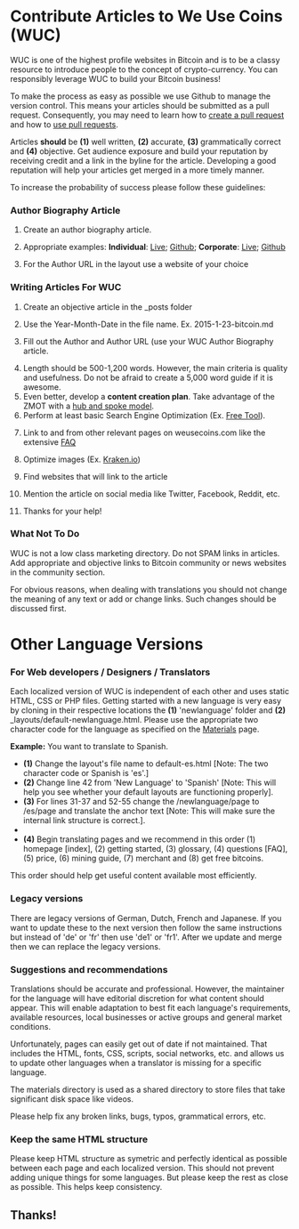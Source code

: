 # Contribute Articles to We Use Coins (WUC)

WUC is one of the highest profile websites in Bitcoin and is to be a classy resource to introduce people to the concept of crypto-currency. You can responsibly leverage WUC to build your Bitcoin business!<p>
To make the process as easy as possible we use Github to manage the version control. This means your articles should be submitted as a pull request. Consequently, you may need to learn how to [create a pull request](https://help.github.com/articles/creating-a-pull-request/) and how to [use pull requests](https://help.github.com/articles/using-pull-requests/).<p>
Articles <b>should</b> be <b>(1)</b> well written, <b>(2)</b> accurate, <b>(3)</b> grammatically correct and <b>(4)</b> objective. Get audience exposure and build your reputation by receiving credit and a link in the byline for the article. Developing a good reputation will help your articles get merged in a more timely manner.

To increase the probability of success please follow these guidelines:

### Author Biography Article<p>
1. Create an author biography article.<p>
2. Appropriate examples: <b>Individual</b>: <a href="http://www.weusecoins.com/trace-mayer-bitcoin-expert/">Live</a>; <a href="https://github.com/sunnankar/wuc-new/blob/gh-pages/_posts/2015-4-5-trace-mayer-bitcoin-expert.md">Github</a>; <b>Corporate</b>: <a href="">Live</a>; <a href="">Github</a> <p>
3. For the Author URL in the layout use a website of your choice<p>

### Writing Articles For WUC<p>
1. Create an objective article in the _posts folder<p>
2. Use the Year-Month-Date in the file name. Ex. 2015-1-23-bitcoin.md<p>
3. Fill out the Author and Author URL (use your WUC Author Biography article.<p>
4. Length should be 500-1,200 words. However, the main criteria is quality and usefulness. Do not be afraid to create a 5,000 word guide if it is awesome.
5. Even better, develop a <b>content creation plan</b>. Take advantage of the ZMOT with a <a href="http://www.verticalmeasures.com/content-strategy/build-your-content-marketing-around-a-hub-and-spoke-model/">hub and spoke model</a>.
6. Perform at least basic Search Engine Optimization (Ex. <a href="http://www.weusecoins.com/en/questions/">Free Tool</a>).<p>
7. Link to and from other relevant pages on weusecoins.com like the extensive <a href="http://www.kraken.io">FAQ</a><p>
8. Optimize images (Ex. <a href="http://www.kraken.io">Kraken.io</a>)<p>
9. Find websites that will link to the article<p>
10. Mention the article on social media like Twitter, Facebook, Reddit, etc.<p>
11. Thanks for your help!<p>

### What Not To Do

WUC is not a low class marketing directory. Do not SPAM links in articles. Add appropriate and objective links to Bitcoin community or news websites in the community section.<p>
For obvious reasons, when dealing with translations you should not change the meaning of any text or add or change links. Such changes should be discussed first.

# Other Language Versions

### For Web developers / Designers / Translators

Each localized version of WUC is independent of each other and uses static HTML, CSS or PHP files. Getting started with a new language is very easy by cloning in their respective locations the <b>(1)</b> 'newlanguage' folder and <b>(2)</b>  _layouts/default-newlanguage.html. Please use the appropriate two character code for the language as specified on the <a href="https://www.weusecoins.com/en/materials/">Materials</a> page.

<b>Example:</b> You want to translate to Spanish.<p>
<ul>
<li><b>(1)</b> Change the layout's file name to default-es.html [Note: The two character code or Spanish is 'es'.] <b></li>
<li>(2)</b> Change line 42 from 'New Language' to 'Spanish' [Note: This will help you see whether your default layouts are functioning properly].</li>
<li><b>(3)</b> For lines 31-37 and 52-55 change the /newlanguage/page to /es/page and translate the anchor text [Note: This will make sure the internal link structure is correct.].<li><li><b>(4)</b> Begin translating pages and we recommend in this order (1) homepage [index], (2) getting started, (3) glossary, (4) questions [FAQ], (5) price, (6) mining guide, (7) merchant and (8) get free bitcoins.</li></ul><p>

This order should help get useful content available most efficiently.

### Legacy versions

There are legacy versions of German, Dutch, French and Japanese. If you want to update these to the next version then follow the same instructions but instead of 'de' or 'fr' then use 'de1' or 'fr1'. After we update and merge then we can replace the legacy versions.

### Suggestions and recommendations

Translations should be accurate and professional. However, the maintainer for the language will have editorial discretion for what content should appear. This will enable adaptation to best fit each language's requirements, available resources, local businesses or active groups and general market conditions.<p>
Unfortunately, pages can easily get out of date if not maintained. That includes the HTML, fonts, CSS, scripts, social networks, etc. and allows us to update other languages when a translator is missing for a specific language.

The materials directory is used as a shared directory to store files that take significant disk space like videos.

Please help fix any broken links, bugs, typos, grammatical errors, etc.

### Keep the same HTML structure

Please keep HTML structure as symetric and perfectly identical as possible between each page and each localized version. This should not prevent adding unique things for some languages. But please keep the rest as close as possible. This helps keep consistency.

## Thanks!
